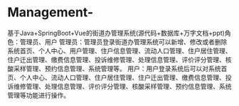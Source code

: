 # Management-
基于Java+SpringBoot+Vue的街道办管理系统(源代码+数据库+万字文档+ppt)角色：管理员、用户  管理员：管理员登录街道办管理系统可以新增、修改或者删除系统首页、个人中心、用户管理、住户信息管理、流动人口管理、住户居住管理、住户迁出管理、缴费信息管理、投诉维修管理、处理信息管理、评价评分管理、核酸采样管理、预约信息管理、系统管理等。  用户：用户登录系统后可以对系统首页、个人中心、流动人口管理、住户居住管理、住户迁出管理、缴费信息管理、投诉维修管理、处理信息管理、评价评分管理、核酸采样管理、预约信息管理、系统管理等功能进行操作。
